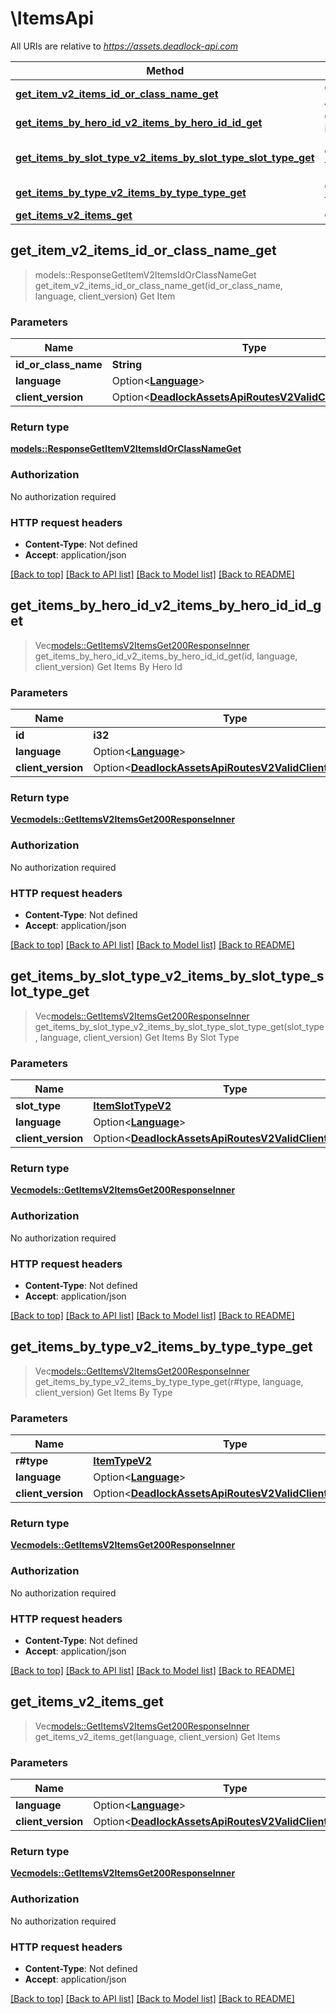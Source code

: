 # \ItemsApi

All URIs are relative to *https://assets.deadlock-api.com*

Method | HTTP request | Description
------------- | ------------- | -------------
[**get_item_v2_items_id_or_class_name_get**](ItemsApi.md#get_item_v2_items_id_or_class_name_get) | **GET** /v2/items/{id_or_class_name} | Get Item
[**get_items_by_hero_id_v2_items_by_hero_id_id_get**](ItemsApi.md#get_items_by_hero_id_v2_items_by_hero_id_id_get) | **GET** /v2/items/by-hero-id/{id} | Get Items By Hero Id
[**get_items_by_slot_type_v2_items_by_slot_type_slot_type_get**](ItemsApi.md#get_items_by_slot_type_v2_items_by_slot_type_slot_type_get) | **GET** /v2/items/by-slot-type/{slot_type} | Get Items By Slot Type
[**get_items_by_type_v2_items_by_type_type_get**](ItemsApi.md#get_items_by_type_v2_items_by_type_type_get) | **GET** /v2/items/by-type/{type} | Get Items By Type
[**get_items_v2_items_get**](ItemsApi.md#get_items_v2_items_get) | **GET** /v2/items | Get Items



## get_item_v2_items_id_or_class_name_get

> models::ResponseGetItemV2ItemsIdOrClassNameGet get_item_v2_items_id_or_class_name_get(id_or_class_name, language, client_version)
Get Item

### Parameters


Name | Type | Description  | Required | Notes
------------- | ------------- | ------------- | ------------- | -------------
**id_or_class_name** | **String** |  | [required] |
**language** | Option<[**Language**](.md)> |  |  |
**client_version** | Option<[**DeadlockAssetsApiRoutesV2ValidClientVersions**](.md)> |  |  |

### Return type

[**models::ResponseGetItemV2ItemsIdOrClassNameGet**](Response_Get_Item_V2_Items__Id_Or_Class_Name__Get.md)

### Authorization

No authorization required

### HTTP request headers

- **Content-Type**: Not defined
- **Accept**: application/json

[[Back to top]](#) [[Back to API list]](../README.md#documentation-for-api-endpoints) [[Back to Model list]](../README.md#documentation-for-models) [[Back to README]](../README.md)


## get_items_by_hero_id_v2_items_by_hero_id_id_get

> Vec<models::GetItemsV2ItemsGet200ResponseInner> get_items_by_hero_id_v2_items_by_hero_id_id_get(id, language, client_version)
Get Items By Hero Id

### Parameters


Name | Type | Description  | Required | Notes
------------- | ------------- | ------------- | ------------- | -------------
**id** | **i32** |  | [required] |
**language** | Option<[**Language**](.md)> |  |  |
**client_version** | Option<[**DeadlockAssetsApiRoutesV2ValidClientVersions**](.md)> |  |  |

### Return type

[**Vec<models::GetItemsV2ItemsGet200ResponseInner>**](get_items_v2_items_get_200_response_inner.md)

### Authorization

No authorization required

### HTTP request headers

- **Content-Type**: Not defined
- **Accept**: application/json

[[Back to top]](#) [[Back to API list]](../README.md#documentation-for-api-endpoints) [[Back to Model list]](../README.md#documentation-for-models) [[Back to README]](../README.md)


## get_items_by_slot_type_v2_items_by_slot_type_slot_type_get

> Vec<models::GetItemsV2ItemsGet200ResponseInner> get_items_by_slot_type_v2_items_by_slot_type_slot_type_get(slot_type, language, client_version)
Get Items By Slot Type

### Parameters


Name | Type | Description  | Required | Notes
------------- | ------------- | ------------- | ------------- | -------------
**slot_type** | [**ItemSlotTypeV2**](.md) |  | [required] |
**language** | Option<[**Language**](.md)> |  |  |
**client_version** | Option<[**DeadlockAssetsApiRoutesV2ValidClientVersions**](.md)> |  |  |

### Return type

[**Vec<models::GetItemsV2ItemsGet200ResponseInner>**](get_items_v2_items_get_200_response_inner.md)

### Authorization

No authorization required

### HTTP request headers

- **Content-Type**: Not defined
- **Accept**: application/json

[[Back to top]](#) [[Back to API list]](../README.md#documentation-for-api-endpoints) [[Back to Model list]](../README.md#documentation-for-models) [[Back to README]](../README.md)


## get_items_by_type_v2_items_by_type_type_get

> Vec<models::GetItemsV2ItemsGet200ResponseInner> get_items_by_type_v2_items_by_type_type_get(r#type, language, client_version)
Get Items By Type

### Parameters


Name | Type | Description  | Required | Notes
------------- | ------------- | ------------- | ------------- | -------------
**r#type** | [**ItemTypeV2**](.md) |  | [required] |
**language** | Option<[**Language**](.md)> |  |  |
**client_version** | Option<[**DeadlockAssetsApiRoutesV2ValidClientVersions**](.md)> |  |  |

### Return type

[**Vec<models::GetItemsV2ItemsGet200ResponseInner>**](get_items_v2_items_get_200_response_inner.md)

### Authorization

No authorization required

### HTTP request headers

- **Content-Type**: Not defined
- **Accept**: application/json

[[Back to top]](#) [[Back to API list]](../README.md#documentation-for-api-endpoints) [[Back to Model list]](../README.md#documentation-for-models) [[Back to README]](../README.md)


## get_items_v2_items_get

> Vec<models::GetItemsV2ItemsGet200ResponseInner> get_items_v2_items_get(language, client_version)
Get Items

### Parameters


Name | Type | Description  | Required | Notes
------------- | ------------- | ------------- | ------------- | -------------
**language** | Option<[**Language**](.md)> |  |  |
**client_version** | Option<[**DeadlockAssetsApiRoutesV2ValidClientVersions**](.md)> |  |  |

### Return type

[**Vec<models::GetItemsV2ItemsGet200ResponseInner>**](get_items_v2_items_get_200_response_inner.md)

### Authorization

No authorization required

### HTTP request headers

- **Content-Type**: Not defined
- **Accept**: application/json

[[Back to top]](#) [[Back to API list]](../README.md#documentation-for-api-endpoints) [[Back to Model list]](../README.md#documentation-for-models) [[Back to README]](../README.md)

